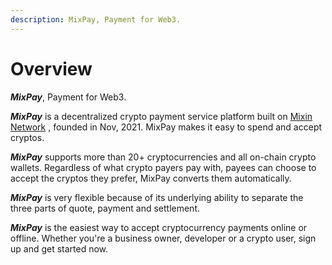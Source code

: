 ```yaml
---
description: MixPay, Payment for Web3.
---
```


# Overview

_**MixPay**_, Payment for Web3.

_**MixPay**_ is a decentralized crypto payment service platform built on [Mixin Network](https://mixin.one) , founded in Nov, 2021. MixPay makes it easy to spend and accept cryptos.

_**MixPay**_ supports more than 20+ cryptocurrencies and all on-chain crypto wallets. Regardless of what crypto payers pay with, payees can choose to accept the cryptos they prefer, MixPay converts them automatically.

_**MixPay**_ is very flexible because of its underlying ability to separate the three parts of quote, payment and settlement.

_**MixPay**_ is the easiest way to accept cryptocurrency payments online or offline. Whether you're a business owner, developer or a crypto user, sign up and get started now.
